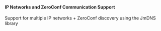 #### IP Networks and ZeroConf Communication Support
Support for multiple IP networks + ZeroConf discovery using the JmDNS library
